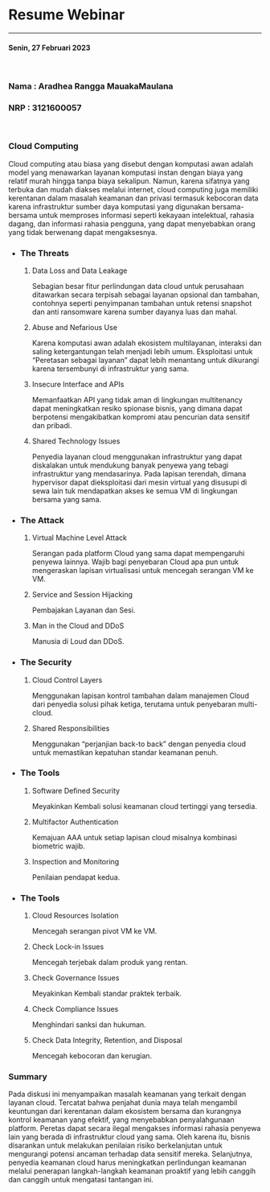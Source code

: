 # **Resume Webinar**

---

#### Senin, 27 Februari 2023

&nbsp;

### Nama : Aradhea Rangga MauakaMaulana

### NRP : 3121600057

&nbsp;

### **Cloud Computing**

Cloud computing atau biasa yang disebut dengan komputasi awan adalah model yang menawarkan layanan komputasi instan dengan biaya yang relatif murah hingga tanpa biaya sekalipun. Namun, karena sifatnya yang terbuka dan mudah diakses melalui internet, cloud computing juga memiliki kerentanan dalam masalah keamanan dan privasi termasuk kebocoran data karena infrastruktur sumber daya komputasi yang digunakan bersama-bersama untuk memproses informasi seperti kekayaan intelektual, rahasia dagang, dan informasi rahasia pengguna, yang dapat menyebabkan orang yang tidak berwenang dapat mengaksesnya.

- ### **The Threats**

  1. Data Loss and Data Leakage

     Sebagian besar fitur perlindungan data cloud untuk perusahaan ditawarkan secara terpisah sebagai layanan opsional dan tambahan, contohnya seperti penyimpanan tambahan untuk retensi snapshot dan anti ransomware karena sumber dayanya luas dan mahal.

  2. Abuse and Nefarious Use

     Karena komputasi awan adalah ekosistem multilayanan, interaksi dan saling ketergantungan telah menjadi lebih umum. Eksploitasi untuk “Peretasan sebagai layanan” dapat lebih menantang untuk dikurangi karena tersembunyi di infrastruktur yang sama.

  3. Insecure Interface and APIs

     Memanfaatkan API yang tidak aman di lingkungan multitenancy dapat meningkatkan resiko spionase bisnis, yang dimana dapat berpotensi mengakibatkan kompromi atau pencurian data sensitif dan pribadi.

  4. Shared Technology Issues

     Penyedia layanan cloud menggunakan infrastruktur yang dapat diskalakan untuk mendukung banyak penyewa yang tebagi infrastruktur yang mendasarinya. Pada lapisan terendah, dimana hypervisor dapat dieksploitasi dari mesin virtual yang disusupi di sewa lain tuk mendapatkan akses ke semua VM di lingkungan bersama yang sama.

- ### **The Attack**

  1. Virtual Machine Level Attack

     Serangan pada platform Cloud yang sama dapat mempengaruhi penyewa lainnya. Wajib bagi penyebaran Cloud apa pun untuk mengeraskan lapisan virtualisasi untuk mencegah serangan VM ke VM.

  2. Service and Session Hijacking

     Pembajakan Layanan dan Sesi.

  3. Man in the Cloud and DDoS

     Manusia di Loud dan DDoS.

- ### **The Security**

  1. Cloud Control Layers

     Menggunakan lapisan kontrol tambahan dalam manajemen Cloud dari penyedia solusi pihak ketiga, terutama untuk penyebaran multi-cloud.

  2. Shared Responsibilities

     Menggunakan “perjanjian back-to back” dengan penyedia cloud untuk memastikan kepatuhan standar keamanan penuh.

- ### **The Tools**

  1. Software Defined Security

     Meyakinkan Kembali solusi keamanan cloud tertinggi yang tersedia.

  2. Multifactor Authentication

     Kemajuan AAA untuk setiap lapisan cloud misalnya kombinasi biometric wajib.

  3. Inspection and Monitoring

     Penilaian pendapat kedua.

- ### **The Tools**

  1. Cloud Resources Isolation

     Mencegah serangan pivot VM ke VM.

  2. Check Lock-in Issues

     Mencegah terjebak dalam produk yang rentan.

  3. Check Governance Issues

     Meyakinkan Kembali standar praktek terbaik.

  4. Check Compliance Issues

     Menghindari sanksi dan hukuman.

  5. Check Data Integrity, Retention, and Disposal

     Mencegah kebocoran dan kerugian.

### **Summary**

Pada diskusi ini menyampaikan masalah keamanan yang terkait dengan layanan cloud. Tercatat bahwa penjahat dunia maya telah mengambil keuntungan dari kerentanan dalam ekosistem bersama dan kurangnya kontrol keamanan yang efektif, yang menyebabkan penyalahgunaan platform. Peretas dapat secara ilegal mengakses informasi rahasia penyewa lain yang berada di infrastruktur cloud yang sama. Oleh karena itu, bisnis disarankan untuk melakukan penilaian risiko berkelanjutan untuk mengurangi potensi ancaman terhadap data sensitif mereka. Selanjutnya, penyedia keamanan cloud harus meningkatkan perlindungan keamanan melalui penerapan langkah-langkah keamanan proaktif yang lebih canggih dan canggih untuk mengatasi tantangan ini.
